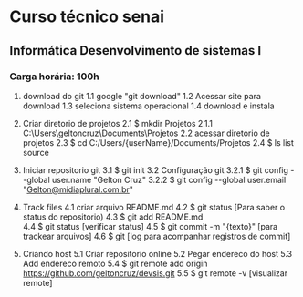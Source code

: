 ﻿# Curso técnico senai 
## Informática Desenvolvimento de sistemas I
### Carga horária: 100h

 1.  download do git 
 1.1 google "git download" 
 1.2 Acessar site para download 
 1.3 seleciona sistema operacional 
 1.4 download e instala 

 2. Criar diretorio de projetos 
 2.1 $ mkdir Projetos 
 2.1.1 C:\Users\geltoncruz\Documents\Projetos 
 2.2 acessar diretorio de projetos 
 2.3 $ cd C:/Users/{userName}/Documents/Projetos 
 2.4 $ ls list source 

 3. Iniciar repositorio git 
 3.1 $ git init 
 3.2 Configuração git 
 3.2.1 $ git config --global user.name "Gelton Cruz" 
 3.2.2 $ git config --global user.email "Gelton@midiaplural.com.br" 

 4. Track files 
 4.1 criar arquivo README.md 
 4.2 $ git status [Para saber o status do repositorio) 
 4.3 $ git add README.md  
 4.4 $ git status [verificar status]
 4.5 $ git commit -m "{texto}" [para trackear arquivos]
 4.6 $ git [log para acompanhar registros de commit]

 5. Criando host
 5.1 Criar repositorio online
 5.2 Pegar endereco do host
 5.3 Add endereco remoto
 5.4 $ git remote add origin https://github.com/geltoncruz/devsis.git
 5.5 $ git remote -v [visualizar remote]


     